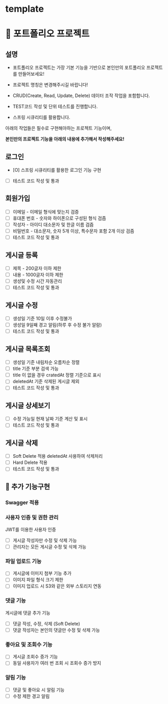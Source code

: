 # template


# 📝 포트폴리오 프로젝트

## 설명

* 포트폴리오 프로젝트는 가장 기본 기능을 기반으로 본인만의 포트폴리오 프로젝트를 만들어보세요!
* 프로젝트 명칭은 변경해주시길 바랍니다!


* CRUD(Create, Read, Update, Delete) 데이터 조작 작업을 포함합니다.
* TEST코드 작성 및 단위 테스트를 진행합니다.
* 스프링 시큐리티를 활용합니다.


아래의 작업들은 필수로 구현해야하는 프로젝트 기능이며,

**본인만의 프로젝트 기능을 아래의 내용에 추가해서 작성해주세요!**

## 로그인

* [O]  스프링 시큐리티를 활용한 로그인 기능 구현
* [ ]  테스트 코드 작성 및 통과

## 회원가입

* [ ]  이메일 - 이메일 형식에 맞는지 검증
* [ ]  휴대폰 번호 - 숫자와 하이폰으로 구성된 형식 검즘
* [ ]  작성자 - 아이디 대소문자 및 한글 이름 검즘
* [ ]  비밀번호 - 대소문자, 숫자 5개 이상, 특수문자 포함 2개 이상 검즘
* [ ]  테스트 코드 작성 및 통과

## 게시글 등록

* [ ]  제목 - 200글자 이하 제한
* [ ]  내용 - 1000글자 이하 제한
* [ ]  생성및 수정 시간 자동관리
* [ ]  테스트 코드 작성 및 통과

## 게시글 수정

* [ ]  생성일 기준 10일 이후 수정불가
* [ ]  생성일 9일째 경고 알림(하루 후 수정 불가 알람)
* [ ]  테스트 코드 작성 및 통과

## 게시글 목록조회

[](https://github.com/jinmlee/Article-project#%EA%B2%8C%EC%8B%9C%EA%B8%80-%EB%AA%A9%EB%A1%9D%EC%A1%B0%ED%9A%8C)

* [ ]  생성일 기준 내림차순 오름차순 정렬
* [ ]  title 기준 부분 검색 가능
* [ ]  title 이 없을 경우 cratedAt 정렬 기준으로 표시
* [ ]  deletedAt 기준 삭제된 게시글 제외
* [ ]  테스트 코드 작성 및 통과

## 게시글 상세보기

* [ ]  수정 가능일 현재 날짜 기준 계산 및 표시
* [ ]  테스트 코드 작성 및 통과

## 게시글 삭제

* [ ]  Soft Delete 적용 deletedAt 사용하여 삭제처리
* [ ]  Hard Delete 적용
* [ ]  테스트 코드 작성 및 통과

## 📌 추가 기능구현

### Swagger 적용

### 사용자 인증 및 권한 관리

JWT를 이용한 사용자 인증

* [ ]  게시글 작성자만 수정 및 삭제 가능[](https://)
* [ ]  관리자는 모든 게시글 수정 및 삭제 가능

### 파일 업로드 기능

* [ ]  게시글에 이미지 첨부 기능 추가
* [ ]  이미지 파일 형식 크기 제한
* [ ]  이미지 업로드 시 S3와 같은 외부 스토리지 연동

### 댓글 기능

게시글에 댓글 추가 기능

* [ ]  댓글 작성, 수정, 삭제 (Soft Delete)
* [ ]  댓글 작성자는 본인의 댓글만 수정 및 삭제 가능

### 좋아요 및 조회수 기능

* [ ]  게시글 조회수 증가 기능
* [ ]  동일 사용자가 여러 번 조회 시 조회수 증가 방지

### 알림 기능

* [ ]  댓글 및 좋아요 시 알림 기능
* [ ]  수정 제한 경고 알림
